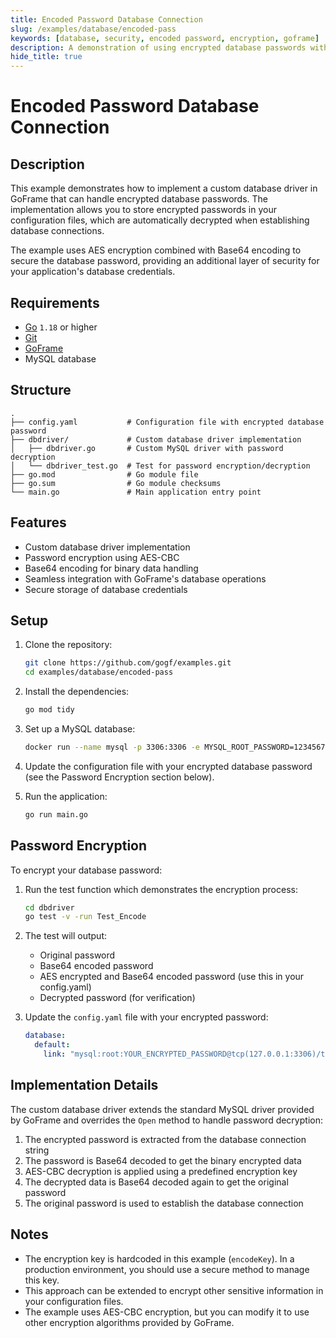 ```yaml
---
title: Encoded Password Database Connection
slug: /examples/database/encoded-pass
keywords: [database, security, encoded password, encryption, goframe]
description: A demonstration of using encrypted database passwords with GoFrame
hide_title: true
---
```


# Encoded Password Database Connection

## Description

This example demonstrates how to implement a custom database driver in GoFrame that can handle encrypted database passwords. The implementation allows you to store encrypted passwords in your configuration files, which are automatically decrypted when establishing database connections.

The example uses AES encryption combined with Base64 encoding to secure the database password, providing an additional layer of security for your application's database credentials.

## Requirements

- [Go](https://golang.org/dl/) `1.18` or higher
- [Git](https://git-scm.com/downloads)
- [GoFrame](https://goframe.org)
- MySQL database

## Structure

```text
.
├── config.yaml           # Configuration file with encrypted database password
├── dbdriver/             # Custom database driver implementation
│   ├── dbdriver.go       # Custom MySQL driver with password decryption
│   └── dbdriver_test.go  # Test for password encryption/decryption
├── go.mod                # Go module file
├── go.sum                # Go module checksums
└── main.go               # Main application entry point
```

## Features

- Custom database driver implementation
- Password encryption using AES-CBC
- Base64 encoding for binary data handling
- Seamless integration with GoFrame's database operations
- Secure storage of database credentials

## Setup

1. Clone the repository:
   ```bash
   git clone https://github.com/gogf/examples.git
   cd examples/database/encoded-pass
   ```

2. Install the dependencies:
   ```bash
   go mod tidy
   ```

3. Set up a MySQL database:
   ```bash
   docker run --name mysql -p 3306:3306 -e MYSQL_ROOT_PASSWORD=12345678 -e MYSQL_DATABASE=test -d mysql:8.0
   ```

4. Update the configuration file with your encrypted database password (see the Password Encryption section below).

5. Run the application:
   ```bash
   go run main.go
   ```

## Password Encryption

To encrypt your database password:

1. Run the test function which demonstrates the encryption process:
   ```bash
   cd dbdriver
   go test -v -run Test_Encode
   ```

2. The test will output:
   - Original password
   - Base64 encoded password
   - AES encrypted and Base64 encoded password (use this in your config.yaml)
   - Decrypted password (for verification)

3. Update the `config.yaml` file with your encrypted password:
   ```yaml
   database:
     default:
       link: "mysql:root:YOUR_ENCRYPTED_PASSWORD@tcp(127.0.0.1:3306)/test?loc=Local&parseTime=true"
   ```

## Implementation Details

The custom database driver extends the standard MySQL driver provided by GoFrame and overrides the `Open` method to handle password decryption:

1. The encrypted password is extracted from the database connection string
2. The password is Base64 decoded to get the binary encrypted data
3. AES-CBC decryption is applied using a predefined encryption key
4. The decrypted data is Base64 decoded again to get the original password
5. The original password is used to establish the database connection

## Notes

- The encryption key is hardcoded in this example (`encodeKey`). In a production environment, you should use a secure method to manage this key.
- This approach can be extended to encrypt other sensitive information in your configuration files.
- The example uses AES-CBC encryption, but you can modify it to use other encryption algorithms provided by GoFrame.
